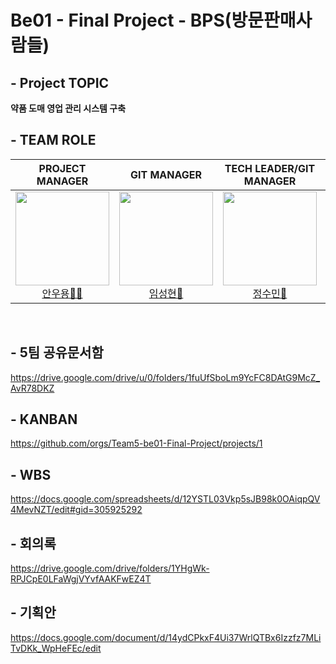 # Be01 - Final Project - BPS(방문판매사람들)

## - Project TOPIC
<b> 약품 도매 영업 관리 시스템 구축 </b>
## - TEAM ROLE

<div align="center">

|**PROJECT MANAGER** | **GIT MANAGER** | **TECH LEADER/GIT MANAGER** | **AGILE COACH** |
| :------: |  :------: | :------: | :------: |
[<img src="https://avatars.githubusercontent.com/u/62015109?v=4" height=150 width=150> <br/> 안우용🧛‍♂️](https://github.com/INAUGURATE-Ryong)| [<img src="https://avatars.githubusercontent.com/u/149128094?v=4" height=150 width=150> <br/> 임성현🐹](https://github.com/dhkdtld37) | [<img src="https://avatars.githubusercontent.com/u/150888333?v=4" height=150 width=150> <br/> 정수민🐰](https://github.com/jsmin6330) | [<img src="https://avatars.githubusercontent.com/u/148880521?v=4" height=150 width=150> <br/> 박민성👻](https://github.com/parc02) 

</div>

<br>

## - 5팀 공유문서함
https://drive.google.com/drive/u/0/folders/1fuUfSboLm9YcFC8DAtG9McZ_AvR78DKZ

## - KANBAN
https://github.com/orgs/Team5-be01-Final-Project/projects/1

## - WBS
https://docs.google.com/spreadsheets/d/12YSTL03Vkp5sJB98k0OAiqpQV4MevNZT/edit#gid=305925292

## - 회의록
https://drive.google.com/drive/folders/1YHgWk-RPJCpE0LFaWgjVYvfAAKFwEZ4T

## - 기획안
https://docs.google.com/document/d/14ydCPkxF4Ui37WrlQTBx6Izzfz7MLiTvDKk_WpHeFEc/edit
